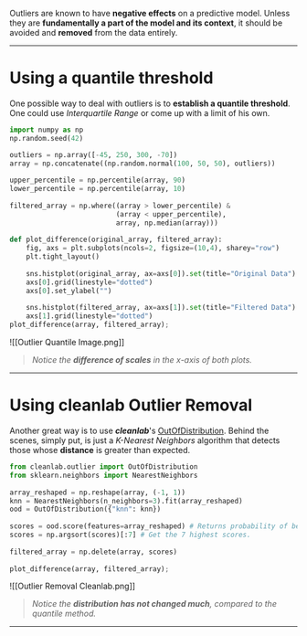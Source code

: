 Outliers are known to have **negative effects** on a predictive model. Unless they are **fundamentally a part of the model and its context**, it should be avoided and **removed** from the data entirely.
___
# Using a quantile threshold

One possible way to deal with outliers is to **establish a quantile threshold**. One could use *Interquartile Range* or come up with a limit of his own.

```python
import numpy as np
np.random.seed(42)

outliers = np.array([-45, 250, 300, -70])  
array = np.concatenate((np.random.normal(100, 50, 50), outliers))  
  
upper_percentile = np.percentile(array, 90)  
lower_percentile = np.percentile(array, 10)  
  
filtered_array = np.where((array > lower_percentile) &  
                          (array < upper_percentile),
                          array, np.median(array)))
  
def plot_difference(original_array, filtered_array):  
    fig, axs = plt.subplots(ncols=2, figsize=(10,4), sharey="row")  
    plt.tight_layout()
    
    sns.histplot(original_array, ax=axs[0]).set(title="Original Data")  
    axs[0].grid(linestyle="dotted")  
    axs[0].set_ylabel("")  
    
    sns.histplot(filtered_array, ax=axs[1]).set(title="Filtered Data")  
    axs[1].grid(linestyle="dotted")
plot_difference(array, filtered_array);
```

![[Outlier Quantile Image.png]]
> *Notice the **difference of scales** in the x-axis of both plots.*
___
# Using cleanlab Outlier Removal

Another great way is to use ***cleanlab***'s [OutOfDistribution](https://docs.cleanlab.ai/stable/cleanlab/outlier.html). Behind the scenes, simply put, is just a *K-Nearest Neighbors* algorithm that detects those whose **distance** is greater than expected.

```python
from cleanlab.outlier import OutOfDistribution  
from sklearn.neighbors import NearestNeighbors  
  
array_reshaped = np.reshape(array, (-1, 1))  
knn = NearestNeighbors(n_neighbors=3).fit(array_reshaped)  
ood = OutOfDistribution({"knn": knn})  
  
scores = ood.score(features=array_reshaped) # Returns probability of being outlier  
scores = np.argsort(scores)[:7] # Get the 7 highest scores.  
  
filtered_array = np.delete(array, scores)  
  
plot_difference(array, filtered_array);
```

![[Outlier Removal Cleanlab.png]]
> *Notice the **distribution has not changed much**, compared to the quantile method.*
___